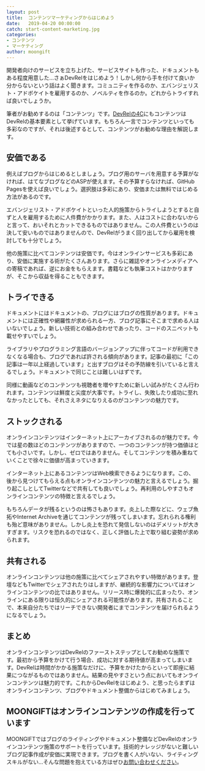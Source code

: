 ```yaml
---
layout: post
title:  コンテンツマーケティングからはじめよう
date:   2019-04-20 00:00:00
catch: start-content-marketing.jpg
categories:
- コンテンツ
- マーケティング
author: moongift
---
```


開発者向けのサービスを立ち上げた、サービスサイトも作った、ドキュメントもある程度用意した…さぁDevRelをはじめよう！しかし何から手を付けて良いか分からないという話はよく聞きます。コミュニティを作るのか、エバンジェリスト・アドボケイトを雇用するのか、ノベルティを作るのか。どれからトライすれば良いでしょうか。

筆者がお勧めするのは「コンテンツ」です。[DevRelの4C](/devrel/2019/02/18/devrel-4c.html)にもコンテンツはDevRelの基本要素として挙げています。もちろん一言でコンテンツといっても多彩なのですが、それは後述するとして、コンテンツがお勧めな理由を解説します。

## 安価である

例えばブログからはじめるとしましょう。ブログ用のサーバを用意する予算がなければ、はてなブログなどのASPが使えます。その予算すらなければ、GitHub Pagesを使えば良いでしょう。選択肢は多彩にあり、安価または無料ではじめる方法があるのです。

エバンジェリスト・アドボケイトといった人的施策からトライしようとすると自ずと人を雇用するために人件費がかかります。また、人はコストに合わないからと言って、おいそれとカットできるものではありません。この人件費というのは決して安いものではありませんので、DevRelがうまく回り出してから雇用を検討しても十分でしょう。

他の施策に比べてコンテンツは安価です。今はオンラインサービスも多彩にあり、安価に実施する術がたくさんあります。さらに雑誌やオンラインメディアへの寄稿であれば、逆にお金をもらえます。書籍なども執筆コストはかかりますが、そこから収益を得ることもできます。

## トライできる

ドキュメントにはドキュメントの、ブログにはブログの性質があります。ドキュメントには正確性や網羅性が求められる一方、ブログ記事にそこまで求める人はいないでしょう。新しい技術との組み合わせであったり、コードのスニペットも載せやすいでしょう。

ライブラリやプログラミング言語のバージョンアップに伴ってコードが利用できなくなる場合も、ブログであれば許される傾向があります。記事の最初に「この記事は一年以上経過しています」と出すブログはその予防線を引いていると言えるでしょう。ドキュメントで同じことは難しいはずです。

同様に動画などのコンテンツも視聴者を増やすために新しい試みがたくさん行われます。コンテンツは鮮度と尖度が大事です。トライし、失敗したり成功に至れなかったとしても、それさえネタになりえるのがコンテンツの魅力です。

## ストックされる

オンラインコンテンツはインターネット上にアーカイブされるのが魅力です。今では星の数ほどのコンテンツがありますので、一つのコンテンツが持つ価値はとても小さいです。しかし、ゼロではありません。そしてコンテンツを積み重ねていくことで徐々に価値が高まっていきます。

インターネット上にあるコンテンツはWeb検索できるようになります。この、後から見つけてもらえる点もオンラインコンテンツの魅力と言えるでしょう。掘り起こしとしてTwitterなどで共有しても良いでしょう。再利用のしやすさもオンラインコンテンツの特徴と言えるでしょう。

もちろんデータが残るというのは怖さもあります。炎上した際などに、ウェブ魚拓やInternet Archiveを通じてコンテンツが残ってしまいます。忘れられる権利も殆ど意味がありません。しかし炎上を恐れて発信しないのはデメリットが大きすぎます。リスクを恐れるのではなく、正しく評価した上で取り組む姿勢が求められます。

## 共有される

オンラインコンテンツは他の施策に比べてシェアされやすい特徴があります。登壇などもTwitterでシェアされたりはしますが、継続的な影響力についてはオンラインコンテンツの比ではありません。リリース時に爆発的に広まったり、オンラインにある限りは恒久的にシェアされる可能性があります。共有されることで、本来自分たちではリーチできない開発者にまでコンテンツを届けられるようになるでしょう。

## まとめ

オンラインコンテンツはDevRelのファーストステップとしてお勧めな施策です。最初から予算をかけて行う場合、成功に対する期待値が高まってしまいます。DevRelは時間がかかる施策なだけに、予算をかけたからといって即座に結果につながるものではありません。結果の見やすさという点においてもオンラインコンテンツは魅力的です。これからDevRelをはじめよう、と思ったらまずはオンラインコンテンツ、ブログやドキュメント整備からはじめてみましょう。

## MOONGIFTはオンラインコンテンツの作成を行っています

MOONGIFTではブログのライティングやドキュメント整備などDevRelのオンラインコンテンツ施策のサポートを行っています。技術的ナレッジがないと難しいブログ記事作成が安価に実現できます。ブログを書く人がいない、ライティングスキルがない…そんな問題を抱えている方はぜひ[お問い合わせください](/contact)。
